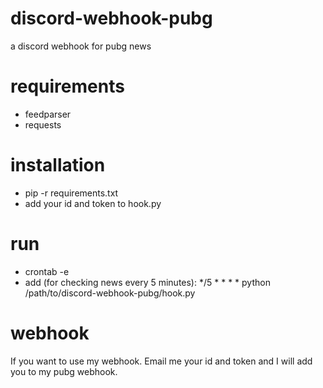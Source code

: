 # discord-webhook-pubg
a discord webhook for pubg news

# requirements
* feedparser
* requests

# installation
* pip -r requirements.txt
* add your id and token to hook.py

# run
* crontab -e
* add (for checking news every 5 minutes):
*/5 * * * * python /path/to/discord-webhook-pubg/hook.py 

# webhook
If you want to use my webhook. Email me your id and token and I will add you to my pubg webhook. 
